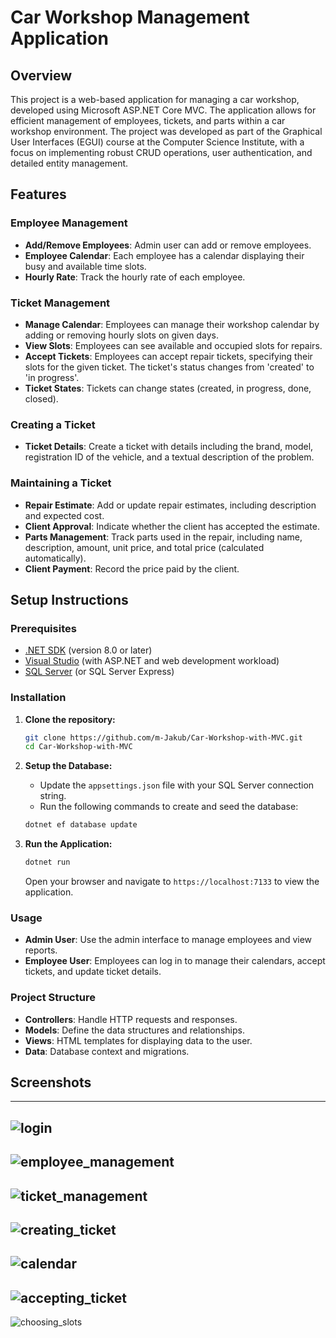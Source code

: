 # Car Workshop Management Application

## Overview

This project is a web-based application for managing a car workshop, developed using Microsoft ASP.NET Core MVC. The application allows for efficient management of employees, tickets, and parts within a car workshop environment. The project was developed as part of the Graphical User Interfaces (EGUI) course at the Computer Science Institute, with a focus on implementing robust CRUD operations, user authentication, and detailed entity management.

## Features

### Employee Management
- **Add/Remove Employees**: Admin user can add or remove employees.
- **Employee Calendar**: Each employee has a calendar displaying their busy and available time slots.
- **Hourly Rate**: Track the hourly rate of each employee.

### Ticket Management
- **Manage Calendar**: Employees can manage their workshop calendar by adding or removing hourly slots on given days.
- **View Slots**: Employees can see available and occupied slots for repairs.
- **Accept Tickets**: Employees can accept repair tickets, specifying their slots for the given ticket. The ticket's status changes from 'created' to 'in progress'.
- **Ticket States**: Tickets can change states (created, in progress, done, closed).

### Creating a Ticket
- **Ticket Details**: Create a ticket with details including the brand, model, registration ID of the vehicle, and a textual description of the problem.

### Maintaining a Ticket
- **Repair Estimate**: Add or update repair estimates, including description and expected cost.
- **Client Approval**: Indicate whether the client has accepted the estimate.
- **Parts Management**: Track parts used in the repair, including name, description, amount, unit price, and total price (calculated automatically).
- **Client Payment**: Record the price paid by the client.

## Setup Instructions

### Prerequisites
- [.NET SDK](https://dotnet.microsoft.com/download) (version 8.0 or later)
- [Visual Studio](https://visualstudio.microsoft.com/) (with ASP.NET and web development workload)
- [SQL Server](https://www.microsoft.com/en-us/sql-server/sql-server-downloads) (or SQL Server Express)

### Installation
1. **Clone the repository:**
    ```bash
    git clone https://github.com/m-Jakub/Car-Workshop-with-MVC.git
    cd Car-Workshop-with-MVC
    ```

2. **Setup the Database:**
   - Update the `appsettings.json` file with your SQL Server connection string.
   - Run the following commands to create and seed the database:
    ```bash
    dotnet ef database update
    ```

3. **Run the Application:**
    ```bash
    dotnet run
    ```
   Open your browser and navigate to `https://localhost:7133` to view the application.

### Usage
- **Admin User**: Use the admin interface to manage employees and view reports.
- **Employee User**: Employees can log in to manage their calendars, accept tickets, and update ticket details.

### Project Structure
- **Controllers**: Handle HTTP requests and responses.
- **Models**: Define the data structures and relationships.
- **Views**: HTML templates for displaying data to the user.
- **Data**: Database context and migrations.

## Screenshots
---
![login](https://github.com/m-Jakub/Car-Workshop-with-MVC/assets/133584402/778012f3-b354-421c-a020-978c8ee15378)
---
![employee_management](https://github.com/m-Jakub/Car-Workshop-with-MVC/assets/133584402/44230a45-889e-465a-aaf9-d95af0d9eb62)
---
![ticket_management](https://github.com/m-Jakub/Car-Workshop-with-MVC/assets/133584402/24c24bb0-5e20-45a7-8f60-bd8c7d2bac2d)
---
![creating_ticket](https://github.com/m-Jakub/Car-Workshop-with-MVC/assets/133584402/0cc5c472-47b8-40c0-bbe2-ad96c073b2a6)
---
![calendar](https://github.com/m-Jakub/Car-Workshop-with-MVC/assets/133584402/62fc2992-84ea-47ce-98d2-42166dbb8a21)
---
![accepting_ticket](https://github.com/m-Jakub/Car-Workshop-with-MVC/assets/133584402/4f896a26-3ae7-47ab-9877-57e90c83b5eb)
---
![choosing_slots](https://github.com/m-Jakub/Car-Workshop-with-MVC/assets/133584402/46146d79-0513-46c6-ae87-2d9f9e681c58)



